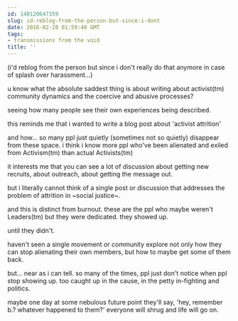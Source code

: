 ```yaml
---
id: 140120647359
slug: id-reblog-from-the-person-but-since-i-dont
date: 2016-02-28 01:59:40 GMT
tags:
- transmissions from the void
title: ''
---
```


(i'd reblog from the person but since i don't really do that anymore in case of splash over harassment...)

u know what the absolute saddest thing is about writing about activist(tm) community dynamics and the coercive and abusive processes?

seeing how many people see their own experiences being described.

this reminds me that i wanted to write a blog post about 'activist attrition'

and how... so many ppl just quietly (sometimes not so quietly) disappear from these space. i think i know more ppl who've been alienated and exiled from Activism(tm) than actual Activists(tm)

it interests me that you can see a lot of discussion about getting new recruits, about outreach, about getting the message out.

but i literally cannot think of a single post or discussion that addresses the problem of attrition in ~social justice~. 

and this is distinct from burnout. these are the ppl who maybe weren't Leaders(tm) but they were dedicated. they showed up.

until they didn't.

haven't seen a single movement or community explore not only how they can stop alienating their own members, but how to maybe get some of them back.

but... near as i can tell. so many of the times, ppl just don't notice when ppl stop showing up. too caught up in the cause, in the petty in-fighting and politics. 

maybe one day at some nebulous future point they'll say, 'hey, remember b.? whatever happened to them?' everyone will shrug and life will go on.
